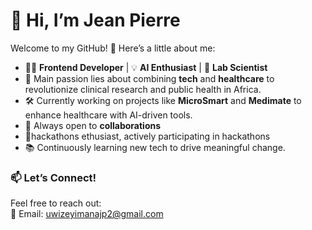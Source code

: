 # 👋 Hi, I’m Jean Pierre

Welcome to my GitHub! 🚀 Here’s a little about me:

- 👨‍💻 **Frontend Developer** | 💡 **AI Enthusiast** | 🔬 **Lab Scientist**  
- 🌟 Main passion lies about combining **tech** and **healthcare** to revolutionize clinical research and public health in Africa.  
- 🛠️ Currently working on projects like **MicroSmart** and **Medimate** to enhance healthcare with AI-driven tools.  
- 💞️ Always open to **collaborations**
- 🚀hackathons ethusiast, actively participating in hackathons  
- 📚 Continuously learning new tech to drive meaningful change.  

### 📫 Let’s Connect!  
Feel free to reach out:  
📧 Email: [uwizeyimanajp2@gmail.com](mailto:uwizeyimanajp2@gmail.com)  


<!---
ujpm/ujpm is a ✨ special ✨ repository because its `README.md` (this file) appears on your GitHub profile.
You can click the Preview link to take a look at your changes.
--->
